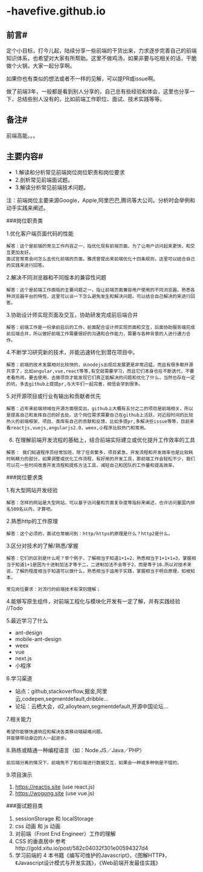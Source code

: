 # -havefive.github.io

## 前言#

定个小目标，打今儿起，陆续分享一些前端的干货出来，力求逐步完善自己的前端知识体系，也希望对大家有所帮助。这里不做鸡汤，如果非要与吃相关的话，干脆做个火锅，大家一起分享啊。

如果你也有类似的想法或者不一样的见解，可以提PR或issue啊。

做了前端3年，一般都是看到别人分享的，自己总有些经验和体会，这里也分享一下，总结些别人没有的，比如前端工作职位、面试、技术实践等等。

## 备注#
前端高能。。。


## 主要内容#

* 1.解读和分析常见前端岗位岗位职责和岗位要求
* 2.剖析常见前端面试题。
* 3.解读分析常见前端技术问题。

注：前端岗位主要来源Google，Apple,阿里巴巴,腾讯等大公司。分析时会举例和动手实践来阐述。


###岗位职责类

1.优化客户端页面代码的性能

```
解答：这个是前端的常见工作内容之一，指优化现有前端页面，为了让用户访问起来更快，和交互更加友好。
面试官常常会问怎么去优化前端的页面，雅虎曾提出来前端优化十四条规则，这里可以结合自己的实践来进行回答。
```
2.解决不同浏览器和不同版本的兼容性问题

```
解答：这个是前端工作面临的主要问题之一，指让前端页面兼容用户使用的不同浏览器，熟悉各种浏览器平台的特性，这里可以谈一下怎么避免发生和解决问题。可以结合自己解决的来进行回答。
```
3.协助设计师实现页面及交互，协助研发完成前后端合并

```
解答：前端工作是一份承前启后的工作，前面配合设计师实现页面和交互，后面协助服务端完成前后端合并，所以做好前端工作需要很好的沟通和合作能力，需要与各种背景的人进行通力合作。
```
4.不断学习研究新的技术，并能迅速转化到潜在项目中。

```
解答：前端的技术发展相对比较快的，从nodejs出现后发展更是非常迅猛，而且有很多都开源共享了，比如angular,vue,react等等,有空就需要学习，而且它们本身也在不断迭代，不要老看热闹，要去使用，去做项目才能发现它们真正能解决的问题和优化了什么，当然也存在一定的坑，多去github上提提pr,与大牛们一起完善，相信会学到很多。
```
5.对开源项目或行业有输出和贡献者优先
```
解答：近年来前端领域在开源方面很突出，github上大概有五分之二的项目是前端相关，所以是提高自己和发挥自己的好去处。这个岗位需求需要自己在github上活跃，对近段时间的比较热火的前端框架、项目、类库有自己的贡献和反馈，比如多提pr,多解决些issue等等，目前来看reactjs,vuejs,angularjs2.0，weex,小程序比较热门和常用。
```
6. 在理解前端开发流程的基础上，结合前端实际建立或优化提升工作效率的工具
```
解答： 我们知道程序员经常加班，除了任务繁多，项目紧急，开发流程和开发效率也是比较耗时耗精力的部分，如果调整或优化工作流程，有好用的开发工具，那前端工作会轻松不少，我们可以花一些时间改善开发流程和提炼方法工具，减轻自己和团队的工作量和提高效率。
```
###岗位要求类

1.有大型网站开发经验

```4.
解答：怎样的网站是大型网站，可以基于访问量和页面复杂度等指标来阐述，也许访问量国内排名500名以内，才算吧。
```

2.熟悉http的工作原理

```
解答：这个必须的，面试也常被问到：http/https的原理是什么？http2是什么。
```
3.区分对技术的了解/熟悉/掌握
```
解答：它们的区别是什么呢？举个例子，了解相当于知道1+1=2，熟悉相当于1+1+1=3，掌握相当于知道1+1是因为十进制加法才等于二，二进制加法不会等于2，而是等于10.所以对技术来说，了解的程度相当于知道可以做什么，熟悉相当于运用于实践，掌握相当于明白原理，知根知本。

常见岗位要求：对流行的前端技术有深刻理解；
```
4.能够写原生组件，对前端工程化与模块化开发有一定了解，并有实践经验
//Todo

5.最近学习了什么

* ant-design
* mobile-ant-design
* weex
* vue
* next.js
* 小程序

6.学习渠道
* 站点：github,stackoverflow,掘金,阿里云,codepen,segmentdefault,dribble...
* 论坛：云栖大会，d2,alloyteam,segmentdefault,开源中国论坛...

7.相关能力
```
希望你能够快速响应和解决各类移动端疑难问题。
并能够带动身边的人一起进步。
```
8.熟练或精通一种编程语言（如：Node.JS／Java／PHP） 
```
前后端分离的情况下，前端免不了和后端进行数据交互，如果会一种或多种倒是不错的，
```
9.项目演示

1. https://reactjs.site (use react.js)
2. https://wogong.site  (use vue.js)

###面试题目类

1. sessionStorage 和 localStorage
2. css 动画 和 js 动画
3. 对前端（Front End Engineer）工作的理解
4. CSS 的垂直居中 参考http://gold.xitu.io/post/582c04032f301e00594327d4
5. 学习前端的 4 本书籍《编写可维护的Javascript》，《图解HTTP》，《Javascript设计模式与开发实践》，《Web前端开发最佳实践》


